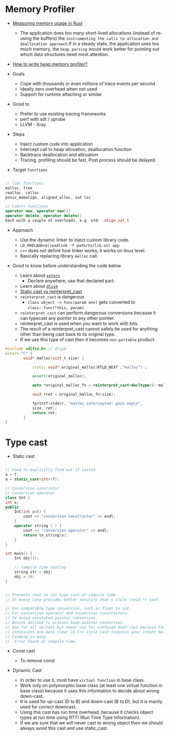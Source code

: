 # Memory Profiler

- [Measuring memory usage in Rust](https://rust-analyzer.github.io/blog/2020/12/04/measuring-memory-usage-in-rust.html)
    - The application does too many short-lived allocations (instead of re-using the buffers) the `instrumenting the calls to allocation and deallocation approach`.If in a steady state, the application uses too much memory, the `heap parsing` would work better for pointing out which data structures need most attention.

- [How to write heap memory profiler?](https://youtu.be/YB0QoWI-g8E)
- Goals
    - Cope with thousands or even millions of trace events per second
    - Ideally zero overhead when not used
    - Support for runtime attaching or similar

- Good to
    - Prefer to use existing tracing frameworks
    - perf with sdt / uprobe
    - LLVM - Xray

- Steps
    - Inject custom code into application
    - Intercept call to heap allcoation, deallocation function
    - Backtrace deallocation and allcoation 
    - Tracing, profiling should be fast, Post process should be delayed.

- Target `functions`

```c++

// libc functions
malloc, free
realtoc, calloc
posix_memalign, aligned_alloc, vat loc

// libc++ functions
operator new, operator new[]]
operator delete, operator delete[]
Each with a couple of overloads, e.g. std: :atign_val_t

```

- Approach
    - Use the dynamic linker to inject custom library code.
    - `LD_PRELAOD=$(readlink -f path/to/lib.so) app`
    - `c++` does not define how linker works, it works on linux level.
    - Basically replacing library `malloc` call.

- Good to know before understanding the code below    
    - Learn about [`extern`](https://stackoverflow.com/questions/10422034/when-to-use-extern-in-c)
        - Declare anywhere, use that declared part.
    - Learn about [`dlsym`](https://pubs.opengroup.org/onlinepubs/7908799/xsh/dlsym.html#:~:text=DESCRIPTION,name%20as%20a%20character%20string.)
    - [Static cast vs reinterpret_cast](https://stackoverflow.com/questions/573294/when-to-use-reinterpret-cast)
    - `reinterpret_cast` is dangerous
        - `class object -> func(param one)` gets converted to `class::func(*this, param)`.
    - `reinterpret_cast` can perform dangerous conversions because it can typecast any pointer to any other pointer.
    - reinterpret_cast is used when you want to work with bits.
    - The result of a reinterpret_cast cannot safely be used for anything other than being cast back to its original type.
    - If we use this type of cast then it becomes `non-portable` product.

```c++
#include <dlfcn.h> // dlsym
extern "C" {
        void* malloc(sizt_t size) {

            static void* original_malloc(RTLD_NEXT ,"malloc") ;

            assert(original_malloc);

            auto *original_malloc_fn = reinterpret_cast<decltype(&::malloc)> (original_malloc);

            void •ret = original_malloc_fn(size);

            fprtntf(stderr, "mattoc intercepted: gozu oop\n",
            size, ret);
            return ret;
        }
}
```


# Type cast
- Static cast

```c++

// Used to explicitly find out if casted
a = f;
a = static_cast<int>(f);

// Conversion construtor
// Conversion operator
class Int {
int x;
public:
    Int(int x=0) {
        cout << "conversion constructor" << endl;
    }
    operator string ( ) {
        cout << "conversion operator" << endl;
        return to_string(x);
    }
}

int main() {
    Int obj(3);

    // Compile time casting 
    string str = obj;
    obj = 20;
}


// Prevents chat to int type cast at compile time
// In every case provides better security than c style (void *) cast

// For compatible type conversion, such as float to int.
// For conversion operator and conversion constructors.
// To avoid unrelated pointer conversion.
// Avoids derived to private base pointer conversion.
// Use for all up-cast but never use for confused down-cast because there are no runtime checks performed
// Intensions are more clear in C++ style cast (express your intent better and make code review easier)
// Finding is easy.
//  Error found at compile-time.
```

- Const cast 
    - To remove const

 - Dynamic Cast
    - In order to use it, must have `virtual function` in base class.
    - Work only on polymorphic base class (at least one virtual function in base class) because it uses this information to decide about wrong down-cast.
    - It is used for up-cast (D to B) and down-cast (B to D), but it is mainly used for correct downcast.
    - Using this cast has run time overhead, because it checks object types at run time using RTTI (Run Time Type Information).
    - If we are sure that we will never cast to wrong object then we should always avoid this cast and use static_cast.
